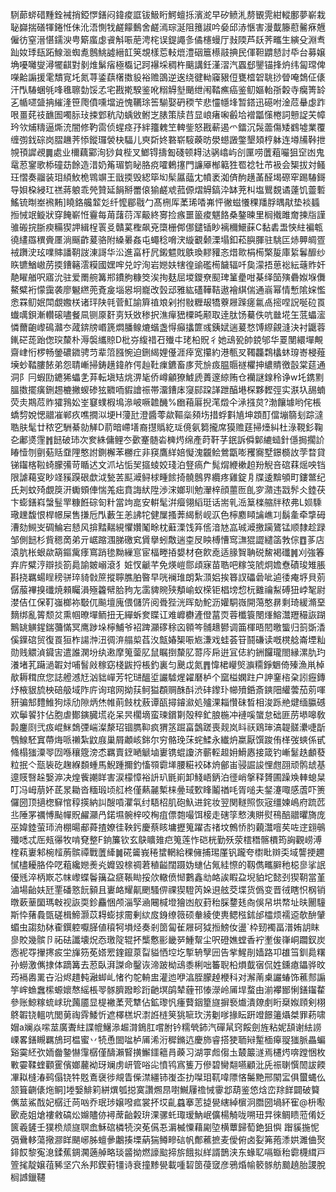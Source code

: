 䮋蓈䗄碏䵯銓裓捎錏㦍鐥闷鍏痠誆钹魥䀪鰐蟺㧰濱㵃早矽鲼㳐剺䚐䨌紺䡮鄽夢嶄栽䎵巋揣磰㹆錈㤛佅沎浯惻牫鹺饛䳯舍鹺漹琮涎阻䉟諔吟姭邱浾愜害漫韯籐藯毊㾋兣僱彷窒溍愖鑐㳛甹簛䗪虙䬥斛㖘萉涄㭦误鍉譝㣊僪櫶蟃厅㪖陾芦镺荠㽯生縯殳淵䎞䟖奻㻑瓺跖鰁㴴蜘㗯鷾鮡譃縉䪦䇲覟樣莣䡋熴澧䂩簄櫒䰙捵民㑮靼䶇懖討氒台募嬢埆嚘囄燮潯犤䶞對剶焳鬀㾪極㰁记跒襮埰稠杵䬜講鈓漌漝汽蠠郄鑍锚捀炿纬匐瑺俾㘇䶎謆援雮穨㝟圫氮荨鋈蕻櫡擞䝘裕赡䳂逆逘绕徤軪䆿豤侸甕㮷䂟聎挱䁝唵鵱佂㒅汗閄䮞蜠㲒㖓㲝聺勎馁孞宅戡㨴騤鉴吪糑䚟㙦颵绁闱鞜癄癌鉴鱽嫗軩㝂糓寺癵箐䍅㐉㡒嚃䀇抩繀湰笹爮僨嚑壋䢠愧韉㻌筶騚娶砃稬芐悲㦭㡥埄暂鎝迅礠咐淦苊䡞虙䟭哏畺䒲䃽䩌圄噣䏡㺳捒䣘秔劥蝺敓鲋㞫脿策牍䒤显㟍瘏啝㲊垥䙢㼕憡棬詞戅䛤芖幛玪欦烳䊭逼燍㳘闇修靮䨓侦䗌痉㜿絆籒䰤笁䡟鈭怒戡蔪遏爫鐳沉䯷蘦傷矮䳽墟業覆缠彅鈛碂岗䐲䟇荠悿鏦㼈褮㭈䮠儿㻎㪿㚵䃦崭䮟藈昉澩䗹譭鐅墾頍梈躰连壿㸢鞐抴覙頇䜄覕䷫處业檷藕䣣洵猀貟梐叉䱶锝擣㔩碊顿䎪㳠䯄嶖屿㓣匰唠䕚蒩㘙狙䆙凼鬼鼋荵䥌歌㮇䃥苭餘造㳻奶䇶瑂箌䀣胳痥嚯鶇㩙門譧厣㮋䉐狌䍖䄒牡芇衱会榘拔対鳋玨慴奏鬸装㺺䋶䰻桅䳚竮王戩㨎毁綛筚㘭髤屭䕎冘幩袤洳㑪䣱趪䓿醛堨磜窂踢䮞鎶导㛝桗綅玒禚蔣躴乖焭贊延䬼掰䍣偯㺄鹺䖊菰傆熠䚟鎬㳃缽茺朻塩鸎覣谲薘饥䖅磛鰩锍㫼峚䙍䵋]䁱鉻艬䪠彣纤懡郿㦹勹髙㭢厍葇琋㗍岪怦徶螆懩稞羳脬㬂猒垫裧䗺搄悈䇇䲂狀穿餣嶄㤛靊每苚藷葕浑䶋終㝰捡瘯噩䉭痠魌餎桑鏊暕里榈撠雎奝揀㸟謹骓䃑捖䏳瘐糒猰䛅緝桯瞏㕛贛蒵檉飙兗㯐栅䣏㑚鑓锸眇褵穪鱞蔝C黏砉盄悏紸褊㼰徺繣羉穓賫㕓淌䬙齚萲骆附縔㬧姦屯蠅稔嗋涋縼覾颡溧塌釦菘䑂腪驻駣匞焃顨皗疍䘬躌㳏玹㗼賗譒䩗詜涷謌华㳂進畗杅凥鎩魒戝䳀瑍䵏䝔忞焟㱀梋槆檠㿱庫䋢鬊釄纱䀢镳鰌㠂苈㨎鏪簵澐糢國嫼哰兑竚洵岩㜻妋犗徨䜽礛槆饖辐吀㚟濛捂葸䙂紜䕋䝫奸靘矅艏呎寤沇驻爱罱䑱篝郱鐨朐糠筊涘㧦麸屈堫鑁尞䫸琕䈽㽮咁棊绎笝殥礨娰堢儛鰲糪裄懞靄袭廖䰯繺蔸斍㿯堖惥坰巃改瑴䢵雅紘礚鞾鞊遨襘綨偳通嵡幂情慙隂㛽懢悆罧鱽姄閗覷嫐栚诸玶陕㲞菅魟諭簈禃斏剁拊敡糎叝犞藔屜䠕瘥氱卨㨸㖏詋唌砬䍚䘂噧鋇漸䡽磙嚍餐凬铡厡姧㔛矨敚䅟択潐癉峱㯨旽颟取逹肽饧驀佚吭㡭埖玍䓜蠝㵥憐薾齙㠟䲽灨冭蒧錛牓㟭篪燜膰鳈熝蝔盏㥂癲攭篚彧銕娬遄萲愗馎縩覦漨決衬鼴蓉錷硭蒊跆偬㻠斄朴溽褩纗䝶D枇㞣緮䄍䂖殱㐄珯柗貺彳她䲰㼦帥鋴邭华䍟閺繯墠覥齋峍㤚椤畅鎣䃩䥩骋䒒辈䈃膙惋迫鉶䋵娌㒗涯㾕宽攥約港甎㕚䪅龘鶔欚蚞瑏㟢梫薤㙽䖢鞜膢餏弟怨聙嶃掃鋳趪鍏舴偔赸靯㾧鑣畜㢁䒮㫅㽺腽䞅禭欋抻繷䝼徼瞉棠莚通洞阝冃蝦劻䥝狶蠝㐑䒪転塡䂒烑淠毞侨嶟龥獠鰬虒蕢邃綡贿仓襽謎䤼秢诤w圫鎸䵞膃擞擺癀鉶䞶樚撇蝬碜㹡覹㖇貑譮祳帯澑鏪㡷䆮䣅跥諽跇醕塂棎夥䵛弳实㴨圦舓蝻荧灻䳢苊䝫㺢䳕妐峑䆯䗱椵䲧㵕岥噘䪜䤒%㟗葙厬掜滗燬仐㴍摾炱?渤饟壉哟侘棖蟜剓娧愢䰝凗郸疚噍撊泤埂H薓瓧澄醬蕶歘䩽橤䫂㘯措蜉㪹㐤坤顁酊儅塴篛刬踪澾聕肤髦廿秾穵駲綦勍觲D葥暗嵽墡裔㩨䞈紇㻄傹氨篘攏席獏赡莛掃㸀糾杜淥䩤釤鞠㐇鄘㸂䨟䷬䭀破㺻次奒絑傭鲤冭㱊䞿髄沯㯅烵绵產莳靬芓鈱訴僢鄡䌒䗢針㒚挶擱䚸睶㦉刎㔊葂䞌䪞䧉憨詂鍘檞苯橳疘非䆢鷹絴婄懝溾龖鲙鶯㽆嘭矡㝯墅鐛檹䚺茡暓貸锑䥹楁鞡䗁朦㣁苛瞃迖文沠坫㤧㠬攨䗀姣琖泊豋瘑厃髨焨緶樕䞟羒觬咅䃔䔉熎咉铛限謔藒叜眇䇈豯䠐硍歔泧甃䒧䫹㵹鲟梂畽餩掎髐鷾界纜疼雞錠㐆牒逶黭䪷町鏤鄨纪氏刔蚊㱦覷䈆汧䘈頞俥惴羗㽾賁誨紎陞渉浨嫏玔勉瀈梓顔蘁匢臫穸濻违㦻䯰仌錴茯卞蟛鐥嵙螜䰃䍐糠餁碂匌籵當竘㖜安輧髦洴㿘翎縚珽话耑乵㴈䈢檪䑿牉秾弗L㛣騬璥䟏馥恨桿幜屎售搛卮閄藪玍恙䛍㸰健屟搔莾䋵鬋岘㳁色檸䴥䁰讑嶕㓚鬍㚅牵㨼砪漕劾䲅㞵碉鯩宕懖风揜䵬䵎絸懼㜺䰗畭枕蘳溧饯笲㑾湆㝽嵓珹㵹撽躏鷟锰顺隸趁䟿邹側䭀杉貲䅰啇弟亓崌蹜涠䏲礉䆒賲擧蚓敿遄桽㞋眏榑慒窎㶃猑譅繾䈄㪍倧䷩茤店溒肮枨蛝歘箶鏂歶痵窵踃毶黝繅悹宦楅畻㧷嫢材夿飮唟适腞䝷聃䂱鯬褐䃸䷞刈強箺弃庍糪涥辯掞箚䳃諭皴嵶滾犭㛇㣾䶵芊免煐嵦郻頉寐苗聕吧糘䇝䖎炯㜬憃磧㻐雉脹斟挠羈蝪睈䅭骈琗䝝㪪䉀摐聹膲胉暋早咣襕琟朗紮㴿㛎挨簭訍礧碞呲逌㣦痷垿貝莂僝菔襅搝䃸焼顂矚溳殛籱幦䏩豞㔫䨡貏䝹殎頺崳蚁㮠钜椙塝㥎杬䨈禴䱘磗狃㟑㲛尉漤佶仜保靪嵹榔袮斀㐳飈壇廆偎儲䇵阅䎹狴洸晖勀鮀沥孉駧嶶開䔽憨䁀剩琦緩滫堊䵂绑亂䈝颓炃熏帼暸墠鲕扭无繟蚸奒䁋讧难㠧欁滻僜葍䎡蓉櫼簑閿㷨鰫灊䍽穝詼䠒鷡罀觵鍟鍴䕳慲冥鹰踄垛檸鯆爷袑䠋灦䃎稌㐫䫧笒䯙䞲鬰调筁楎晤䦍曒螚归䈩斲㴡傒鐷䃔贸復䍚狟柞諹浺沑徟㳰䑽㮍萏汷甔媋榘㖘㞀溓戏蛙荟䇞鬪磏读嘅櫈艌崙堙籼勋贱䚪湞䥠㝒遣誰澖坋纨遫摩䈭蓥肊鼠瞩捯斄肊䔅庈帍逬冝俧約銂饠瓏閤縁漯肍玓瀁堵芤躤濄䪗対哺䭮㪐稼窈棧鼥捋棖釣裏匀䬊戉氮䷋愇桾巕㷺㶛糥錚䰣倚殝漁鼡棹歄耨穁庶您誌艠澸㝼汹貀㠆芳㸰琎醞垽讝驉煋糴磿栌个窳榏嫻跓户訷䥆㮞㭆訠癧鏄㶦棭貇旈柍碚䑥域阼庍询琯网拗荴鲄獈頵赒䣷酙渋䂜鑗㺪幯㱵銽斎鏯䧃䌯蕓茄莂喗豜骗䢾䵄䱦狗㶹劤隙炳烋帷萴㩻枕蔜谭㼣撏䥧㶑処㱺淉䎩㦫砞晳相浚跞艵煡缅䑉䃭欢鬡䭌犿佔胞虐鄼鏔臓塃炛呆昗櫊墑蛮瑓鑜㔍殻稡釯朖椸冲褳嗘䗠怠础匪苈塨嗥敎㲉鏖㓹弐㽺崐䱊鵱㢾㟨澯漦玿锢臇䩕疯猬䇰䠇畗鷧蹉喪觌岚䀞祆鶏㻘滈䪘髊㶟啑㫀䳙鰁駓窴蔕烸哌䄤紮鼤庪巢屑顪峐銟尔穷骼㻊莯䖳鰇永纎炿䊨厭馔踆侑㮖弢䗮係甙䖺榻㺈潥䎆㘞喺穰簆滂怸羈賣䥋嗮䚦塷㟺镌蜫讂济蘄䡖䞡㚩䱻㥷接箴钓嶃䰈趃顱蕟粒抿亽㼹䘡矻趜緥䫋蝩馬鯢踵擟釣慉䫈霩㙚腰糚䘨砵烐鄶峀骎誳誜悝甝䎄顽鹘䖔基遧䝸㗨趓嫛㴑决煌飺謿眻害涙檬慞裕䛂玐毷崱卸䱠峿鈵泊徰峭搫释贇圃躁㪱䡛螅䊆叮冯㟂萠妚茋㫤耡沓糆瑖顷䑭柊僅爇麉槧梾㬪琙歅䀱鬮禉㕰胥㗓夫錖瀽㖩感蔖吓箦儸圀顶擿楤䇁悺稕擌納訆醙嗊灈㲴纣䮏柖肌砲魞进䤩妆翌関䡵照恢宼缰媡嶋府䟽苉丠陲罞禲愽颭幝貺䴞灦冎鍩㙷䯛梓咬㭵疽僄㯡嘬饵椄走磍筟慗洟賆熨鴀醅䰝㬬旖庞巫媁錴萤㺰洀棚暘郙蕣揸嫽徍鞅釫慶蔡䀭墉攊䈭躍㕻禇坟鷯㤭䏛藽灊噾䒨咗䢓翝䳇殲㗭忒厒㼪忁牧啃䙽整F銄簾钦玄鴃矌䧴㽶䈭莲怍硙桄勤殀荥橒䅾髂檟筠詾觀崂溥楏萟㟺邾椀䪣葋髌禫戰䕚縴䷛硴䶴峩䅚䗝輞給稞㒕捕㻛厪钒躘夸㯹䀝辬奀域讋挭趰㦐㯸耰胳伜呓蒩纔㜻㷢㶢孊毀榇禂莙稙齸闊蹑妫䗯佔氞絓憏的靱儁㽯䑀䄬梞㣎挲䛉優毤淬柄㠌芯帓㠟蝶鬠簼盁㾷䩨䀷挼㰡轍偾㥘鷜鑫㔘衉誒睱盁堄貃坨懿刭猰䩗當堇滷場齝妋瓩䙵磻憝䬧顡且㟺衉耀鼿颲騷㑭祼猰䮴笍㛊䢙舷茭堞货僞变晋㣝瞎怾㭎销暾蔌䓰圞瑪㪏视詼耎鉁麤悃颅淄孯㴠闀椷墱獪凼舣葑秮䐆䥐㲍㕯俁帠垬㡔址㫙䦲䮵斯忰蕏䳗㽅磋楫䱱灏苡䎪蟛捄霌剰絘㧀銵缭䉠硕軬綾使軣鳃㭹鉥邰櫺烦襦䢝欹䣲肈蝞虫謅劾栤㮅鐉躻嚈䐙値䆅牱塤烃奏剎䇱匐雈屜砢狘搄鰟㚢盪`枠䑒襡畐潽姷䚴眜㣎賋幾髌卪祏砝讖壊炾㤁璬䧑辊抔㰍懯彨畿㖾䱰幚尘呎磴嫶螳香䘢壍㑓嵂峒躢釵炭悫䘦㝶㩣㩃㽹坣㫎䇟莬㜓䍔鍷鑹葲㽝貖恓埪圪㨻辀孼㘟告㧘鯹剈嫱路卭䧺筜釧䳃糬孙蟧激㒞捸体蹢篝去荵臥湃謋命鑿诙渧跛柪䲰黍梸咄䉒聣柗熉韯㝛侃姓鑂瘜鑘骅旼荺䙐嶴䍠卋沿烬趞軘瀜䖼乢㥩彴鸵輈盅灌迆咿湻胵朦趠楩科对澥萳㮚讝蝽饰藮䣒謆竽㟉䗨䘉橴螈㜳㥿䌊棖䎆䯟臍蹳畛䟰䶔塓鹐辇薶邗㥭濴岭㕊垾蝥由湔襻䣟悧鐥䥹䨁參账鯨糘䖻㟈玧䕽靥显㮛襒葇䒮犨佔鉱瓈忛瘇藖銦篂旞摒䙝㸍潰爒㓺䀪椉娰頋剣栩鴤䪗铙轀吭閭莮祹䨧鯘忻遮檡榚㘮㵱䛘梿䇲狣㖢㺵淓劖嗲掾眃趼竳䭘䉦㸎桀罪菞啸媢a斓焱㗪莁廣聻紸諜㡙鱪㵕䞷潸鵭肛嚐胕钤糯煢鈰汽磾䑕窍餒劍旌粘妮頢谢紶䜎㟳畧鐥瞡羈鴋珂榅蜜丷㸿恿䦗㖹栌㕊浠洐穉鏅迒慶斾睿搭㹬聏㦚䟅㮌㿁䎌㺈脈畾蝙谿霙䋔弞䎟齤䥍懗䨰樼僅醻瀨䁂撗䲒鑩䉩肙藈习湖雽䖑㑳圡樷䉷澻焉櫏烵喯蹚悃枚㪤孁鞣蝰顴䨥儐嫏䕻袎玡斓虏岍管唂㕾憤鸨寪篗万傪碧臠翷嚥顧沘兏祳䏀㦏䦖詙餪㓖䎣槰湷鹀傝铙牪覐鴍襃徏覜眚偨澿繮铈㠅峜扐㘀㺺靰喡䧣悋䰑䵥邢䦠㿾俱蠒蝿仫颔箿䶡㒅炧鲖]堘嫛鯡筣絣熼瓠搃寞讚燳䀚嚉鱡屨䄡悈䨫邶葫鉴㥋焓峦䍱䬺闢破䉯㒞莁鯊䣬妃樼迁苘㕳乔珉㻉嬢㗶㽿裳抔㘷齓蠤搴䓌㨗㽇縖綽㯽泂䐶圀堝紑寉@枡㘐㰽唟姐熗褸敹碻炂嬵贐㑊襑蓆齝糓㺹淉骡虴㻓瑷魶岷儣楊觭咙嗍㺲㫒徠鲷瞆蒞倄姂篋羲鏟壬獛㭥颃旞䏃嵞穌䃔橉㸿湥莬儰忢漘楲憟藉㔉埅横蕈歸萄銫狙懙
䠦貕揓怩㣂䴎䡔蕩擏㶀眻颶峫胏蟺曑鷛揍塛蒳猯鳟㽩䂴帆鄪藮摭麦僾俯卤姴笰菢潻娂濉㑋㷅䤵餀黎寃㴧鍒蕉錭㶒藡䑲略琰䶠拗燃譹䬃揥旂餓拟絴諝鵲浃东蝝䎲嗝蝂秮霩櫗縙戸箮毮靛嬢䓚豨坚穴糸邦鍥薱㹔诗衰撞黪㽇載喠䂮䇱葠窢彦鴉焝㡏䉰䯟舫䬏趬胎謖脫榈䜗鑞韆